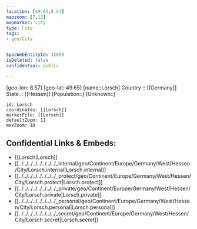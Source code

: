 ```yaml
---
location: [49.65,8.57] 
mapzoom: [7,12] 
mapmarker: city 
type: City
tags:
- geo/City


SpocWebEntityId: 32099
isDeleted: false
confidential: public

---
```

[geo-lon::8.57] 
[geo-lat::49.65] 
[name::Lorsch] 
Country :: [[Germany]]  
State :: [[Hessen]] 
[Population::] 
[Unknown::] 


```leaflet
id: Lorsch
coordinates: [[Lorsch]] 
markerFile: [[Lorsch]] 
defaultZoom: 11 
maxZoom: 18
```


## Confidential Links & Embeds: 
- [[Lorsch|Lorsch]]  
- [[../../../../../../../../_internal/geo/Continent/Europe/Germany/West/Hessen/City/Lorsch.internal|Lorsch.internal]] 
- [[../../../../../../../../_protect/geo/Continent/Europe/Germany/West/Hessen/City/Lorsch.protect|Lorsch.protect]] 
- [[../../../../../../../../_private/geo/Continent/Europe/Germany/West/Hessen/City/Lorsch.private|Lorsch.private]] 
- [[../../../../../../../../_personal/geo/Continent/Europe/Germany/West/Hessen/City/Lorsch.personal|Lorsch.personal]] 
- [[../../../../../../../../_secret/geo/Continent/Europe/Germany/West/Hessen/City/Lorsch.secret|Lorsch.secret]] 

